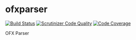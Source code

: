 # ofxparser
[![Build Status](https://travis-ci.org/adelarcubs/ofxparser.svg?branch=master)](https://travis-ci.org/adelarcubs/ofxparser)
[![Scrutinizer Code Quality](https://scrutinizer-ci.com/g/adelarcubs/ofxparser/badges/quality-score.png?b=master)](https://scrutinizer-ci.com/g/adelarcubs/ofxparser/?branch=master)
[![Code Coverage](https://scrutinizer-ci.com/g/adelarcubs/ofxparser/badges/coverage.png?b=master)](https://scrutinizer-ci.com/g/adelarcubs/ofxparser/?branch=master)

OFX Parser
